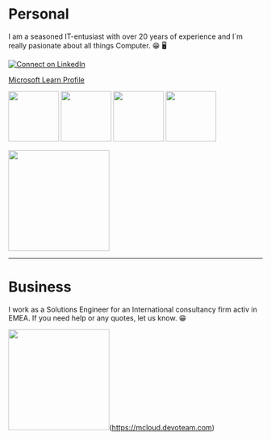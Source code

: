 # Personal

I am a seasoned IT-entusiast with over 20 years of experience and I´m really pasionate about all things Computer. 😁 🖥️

[![Connect on LinkedIn](https://camo.githubusercontent.com/8f98e3b61b0da5c27840993910262b51ccea010d137c4ce6d2f17ce846a703df/68747470733a2f2f696d672e736869656c64732e696f2f62616467652f436f6e6e656374206f6e204c696e6b6564496e2d626c75653f7374796c653d666f722d7468652d6261646765266c6f676f3d6c696e6b6564696e266c6f676f436f6c6f723d7768697465 'LinkedIn: Michael Frank')](https://www.linkedin.com/in/michael-frank-26b86222b)

[Microsoft Learn Profile](https://learn.microsoft.com/en-us/users/michaelfrank-1121/credentials)

<p float="left">
<img src="https://learn.microsoft.com/media/learn/certification/badges/microsoft-certified-associate-badge.svg" width="100"/>
<img src="https://learn.microsoft.com/media/learn/certification/badges/microsoft-certified-fundamentals-badge.svg" width="100"/>
  <img src="https://learn.microsoft.com/en-us/media/profile/zero-state-applied-skills.svg?branch=main" width="100"/>
  <img src="https://learn.microsoft.com/media/learn/certification/badges/microsoft-certified-specialty-badge.svg" width="100"/>
</p>

<img src="https://getnerdio.com/wp-content/uploads/2023/10/nme-200.jpg" width="200"/>

---

# Business

I work as a Solutions Engineer for an International consultancy firm activ in EMEA. If you need help or any quotes, let us know. :grin:

<img src="https://upload.wikimedia.org/wikipedia/commons/7/79/Dev_logo_rgb.png" width="200">(https://mcloud.devoteam.com)
